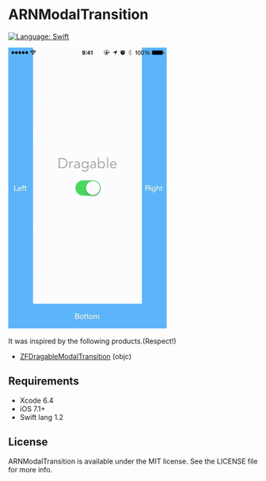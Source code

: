 # ARNModalTransition

[![Language: Swift](https://img.shields.io/badge/lang-Swift-yellow.svg?style=flat)](https://developer.apple.com/swift/)

![capture](capture.gif "capture")

It was inspired by the following products.(Respect!)

- [ZFDragableModalTransition](https://github.com/zoonooz/ZFDragableModalTransition) (objc)

## Requirements

* Xcode 6.4
* iOS 7.1+
* Swift lang 1.2

## License

ARNModalTransition is available under the MIT license. See the LICENSE file for more info.

